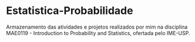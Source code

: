 # Estatistica-Probabilidade

Armazenamento das atividades e projetos realizados por mim na disciplina MAE0119 - Introduction to Probability and Statistics, ofertada pelo IME-USP.
